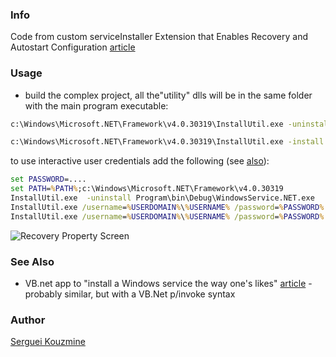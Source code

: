 ### Info

Code from custom serviceInstaller Extension that Enables Recovery and Autostart Configuration [article](https://www.codeproject.com/Articles/6164/A-ServiceInstaller-Extension-That-Enables-Recovery)


### Usage
* build the complex project, all the"utility" dlls will be in the same folder with the main program executable:
```cmd
c:\Windows\Microsoft.NET\Framework\v4.0.30319\InstallUtil.exe -uninstall Program\bin\Debug\WindowsService.NET.exe
```
```cmd
c:\Windows\Microsoft.NET\Framework\v4.0.30319\InstallUtil.exe -install Program\bin\Debug\WindowsService.NET.exe
```
to use interactive user credentials add the following (see [also](https://www.aspsnippets.com/Articles/Install-Windows-Service-silently-without-entering-Username-and-Password-using-InstallUtilexe-from-Command-Prompt-Line.aspx)):


```cmd
set PASSWORD=....
set PATH=%PATH%;c:\Windows\Microsoft.NET\Framework\v4.0.30319
InstallUtil.exe  -uninstall Program\bin\Debug\WindowsService.NET.exe
InstallUtil.exe /username=%USERDOMAIN%\%USERNAME% /password=%PASSWORD% -install Program\bin\Debug\WindowsService.NET.exe
InstallUtil.exe /username=%USERDOMAIN%\%USERNAME% /password=%PASSWORD% /unattend Program\bin\Debug\WindowsService.NET.exe
```

![Recovery Property Screen](https://github.com/sergueik/powershell_ui_samples/blob/master/external/csharp/simple-recoverable-service/screenshots/capture_recovery_options.png)

### See Also
  * VB.net app to "install a Windows service the way one's likes" [article](https://www.codeproject.com/Articles/5338/Install-a-Windows-service-the-way-YOU-want-to) -  probably similar, but with a VB.Net p/invoke syntax


### Author
[Serguei Kouzmine](kouzmine_serguei@yahoo.com)
